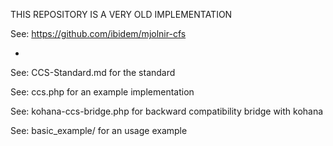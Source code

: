 THIS REPOSITORY IS A VERY OLD IMPLEMENTATION

See: https://github.com/ibidem/mjolnir-cfs

-

See: CCS-Standard.md for the standard

See: ccs.php for an example implementation

See: kohana-ccs-bridge.php for backward compatibility bridge with kohana

See: basic_example/ for an usage example